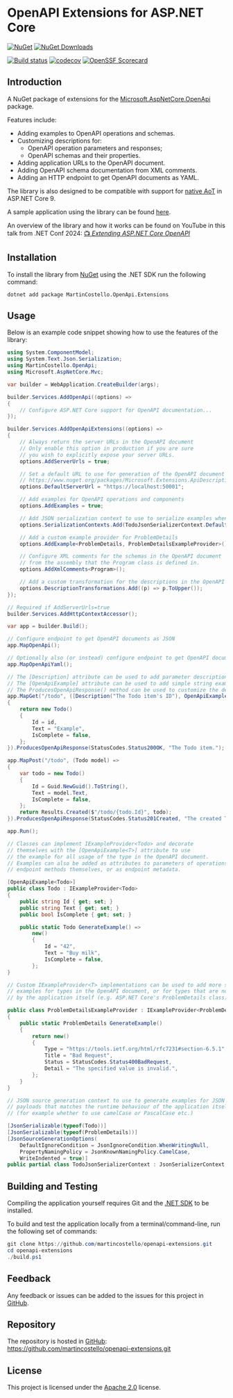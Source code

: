 # OpenAPI Extensions for ASP.NET Core

[![NuGet][package-badge-version]][package-download]
[![NuGet Downloads][package-badge-downloads]][package-download]

[![Build status][build-badge]][build-status]
[![codecov][coverage-badge]][coverage-report]
[![OpenSSF Scorecard][scorecard-badge]][scorecard-report]

## Introduction

A NuGet package of extensions for the [Microsoft.AspNetCore.OpenApi][aspnetcore-openapi] package.

Features include:

- Adding examples to OpenAPI operations and schemas.
- Customizing descriptions for:
  - OpenAPI operation parameters and responses;
  - OpenAPI schemas and their properties.
- Adding application URLs to the OpenAPI document.
- Adding OpenAPI schema documentation from XML comments.
- Adding an HTTP endpoint to get OpenAPI documents as YAML.

The library is also designed to be compatible with support for [native AoT][aspnetcore-native-aot] in ASP.NET Core 9.

A sample application using the library can be found [here][sample-app].

An overview of the library and how it works can be found on YouTube in this talk from
.NET Conf 2024: [📺 _Extending ASP.NET Core OpenAPI_][dotnet-conf]

## Installation

To install the library from [NuGet][package-download] using the .NET SDK run the following command:

```console
dotnet add package MartinCostello.OpenApi.Extensions
```

## Usage

Below is an example code snippet showing how to use the features of the library:

```csharp
using System.ComponentModel;
using System.Text.Json.Serialization;
using MartinCostello.OpenApi;
using Microsoft.AspNetCore.Mvc;

var builder = WebApplication.CreateBuilder(args);

builder.Services.AddOpenApi((options) =>
{
    // Configure ASP.NET Core support for OpenAPI documentation...
});

builder.Services.AddOpenApiExtensions((options) =>
{
    // Always return the server URLs in the OpenAPI document
    // Only enable this option in production if you are sure
    // you wish to explicitly expose your server URLs.
    options.AddServerUrls = true;

    // Set a default URL to use for generation of the OpenAPI document using
    // https://www.nuget.org/packages/Microsoft.Extensions.ApiDescription.Server.
    options.DefaultServerUrl = "https://localhost:50001";

    // Add examples for OpenAPI operations and components
    options.AddExamples = true;

    // Add JSON serialization context to use to serialize examples when enabled
    options.SerializationContexts.Add(TodoJsonSerializerContext.Default);

    // Add a custom example provider for ProblemDetails
    options.AddExample<ProblemDetails, ProblemDetailsExampleProvider>();

    // Configure XML comments for the schemas in the OpenAPI document
    // from the assembly that the Program class is defined in.
    options.AddXmlComments<Program>();

    // Add a custom transformation for the descriptions in the OpenAPI document
    options.DescriptionTransformations.Add((p) => p.ToUpper());
});

// Required if AddServerUrls=true
builder.Services.AddHttpContextAccessor();

var app = builder.Build();

// Configure endpoint to get OpenAPI documents as JSON
app.MapOpenApi();

// Optionally also (or instead) configure endpoint to get OpenAPI documents as YAML
app.MapOpenApiYaml();

// The [Description] attribute can be used to add parameter descriptions
// The [OpenApiExample] attribute can be used to add simple string examples
// The ProducesOpenApiResponse() method can be used to customize the description for responses
app.MapGet("/todo", ([Description("The Todo item's ID"), OpenApiExample("42")] string id) =>
{
    return new Todo()
    {
        Id = id,
        Text = "Example",
        IsComplete = false,
    };
}).ProducesOpenApiResponse(StatusCodes.Status200OK, "The Todo item.");

app.MapPost("/todo", (Todo model) =>
{
    var todo = new Todo()
    {
        Id = Guid.NewGuid().ToString(),
        Text = model.Text,
        IsComplete = false,
    };
    return Results.Created($"/todo/{todo.Id}", todo);
}).ProducesOpenApiResponse(StatusCodes.Status201Created, "The created Todo item.");

app.Run();

// Classes can implement IExampleProvider<Todo> and decorate
// themselves with the [OpenApiExample<T>] attribute to use
// the example for all usage of the type in the OpenAPI document.
// Examples can also be added as attributes to parameters of operations,
// endpoint methods themselves, or as endpoint metadata.

[OpenApiExample<Todo>]
public class Todo : IExampleProvider<Todo>
{
    public string Id { get; set; }
    public string Text { get; set; }
    public bool IsComplete { get; set; }

    public static Todo GenerateExample() =>
        new()
        {
            Id = "42",
            Text = "Buy milk",
            IsComplete = false,
        };
}

// Custom IExampleProvider<T> implementations can be used to add more specific
// examples for types in the OpenAPI document, or for types that are not owned
// by the application itself (e.g. ASP.NET Core's ProblemDetails class).

public class ProblemDetailsExampleProvider : IExampleProvider<ProblemDetails>
{
    public static ProblemDetails GenerateExample()
    {
        return new()
        {
            Type = "https://tools.ietf.org/html/rfc7231#section-6.5.1",
            Title = "Bad Request",
            Status = StatusCodes.Status400BadRequest,
            Detail = "The specified value is invalid.",
        };
    }
}

// JSON source generation context to use to generate examples for JSON
// payloads that matches the runtime behaviour of the application itself
// (for example whether to use camelCase or PascalCase etc.)

[JsonSerializable(typeof(Todo))]
[JsonSerializable(typeof(ProblemDetails))]
[JsonSourceGenerationOptions(
    DefaultIgnoreCondition = JsonIgnoreCondition.WhenWritingNull,
    PropertyNamingPolicy = JsonKnownNamingPolicy.CamelCase,
    WriteIndented = true)]
public partial class TodoJsonSerializerContext : JsonSerializerContext;
```

## Building and Testing

Compiling the application yourself requires Git and the [.NET SDK][dotnet-sdk] to be installed.

To build and test the application locally from a terminal/command-line, run the
following set of commands:

```powershell
git clone https://github.com/martincostello/openapi-extensions.git
cd openapi-extensions
./build.ps1
```

## Feedback

Any feedback or issues can be added to the issues for this project in [GitHub][issues].

## Repository

The repository is hosted in [GitHub][repo]: <https://github.com/martincostello/openapi-extensions.git>

## License

This project is licensed under the [Apache 2.0][license] license.

[aspnetcore-native-aot]: https://learn.microsoft.com/aspnet/core/fundamentals/native-aot "ASP.NET Core support for Native AOT"
[aspnetcore-openapi]: https://www.nuget.org/packages/Microsoft.AspNetCore.OpenApi
[build-badge]: https://github.com/martincostello/openapi-extensions/actions/workflows/build.yml/badge.svg?branch=main&event=push
[build-status]: https://github.com/martincostello/openapi-extensions/actions?query=workflow%3Abuild+branch%3Amain+event%3Apush "Continuous Integration for this project"
[coverage-badge]: https://codecov.io/gh/martincostello/openapi-extensions/branch/main/graph/badge.svg
[coverage-report]: https://codecov.io/gh/martincostello/openapi-extensions "Code coverage report for this project"
[dotnet-conf]: https://www.youtube.com/watch?v=ooP0vkST3X8 "Extending ASP.NET Core OpenAPI - .NET Conf 2024"
[dotnet-sdk]: https://dotnet.microsoft.com/download "Download the .NET SDK"
[issues]: https://github.com/martincostello/openapi-extensions/issues "Issues for this project on GitHub.com"
[license]: https://www.apache.org/licenses/LICENSE-2.0.txt "The Apache 2.0 license"
[package-badge-downloads]: https://img.shields.io/nuget/dt/MartinCostello.OpenApi.Extensions?logo=nuget&label=Downloads&color=blue
[package-badge-version]: https://img.shields.io/nuget/v/MartinCostello.OpenApi.Extensions?logo=nuget&label=Latest&color=blue
[package-download]: https://www.nuget.org/packages/MartinCostello.OpenApi.Extensions "Download MartinCostello.OpenApi.Extensions from NuGet"
[repo]: https://github.com/martincostello/openapi-extensions "This project on GitHub.com"
[sample-app]: https://github.com/martincostello/openapi-extensions/tree/main/samples/TodoApp "Sample application using the library"
[scorecard-badge]: https://api.securityscorecards.dev/projects/github.com/martincostello/openapi-extensions/badge
[scorecard-report]: https://securityscorecards.dev/viewer/?uri=github.com/martincostello/openapi-extensions "OpenSSF Scorecard for this project"
